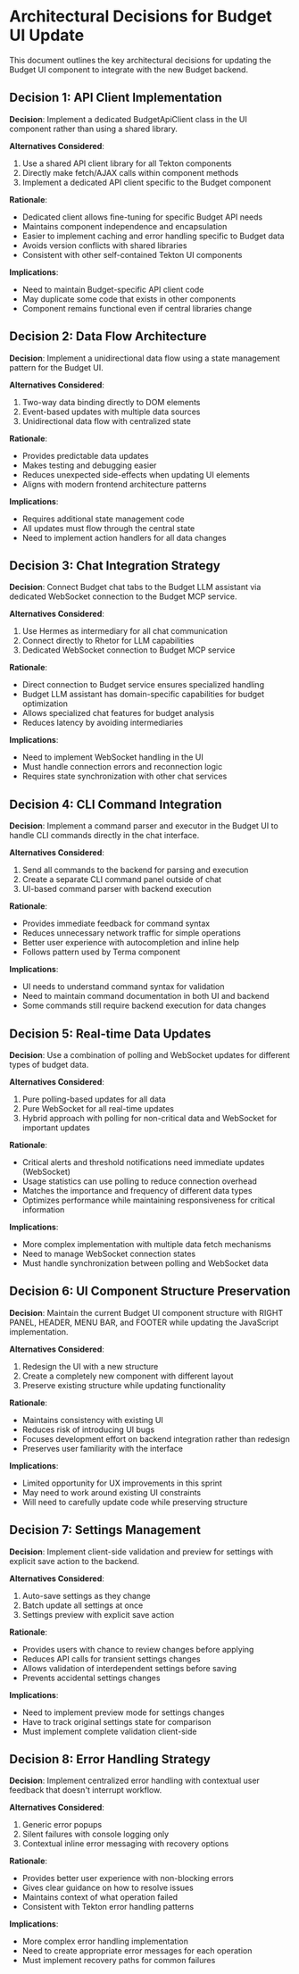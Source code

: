 # Architectural Decisions for Budget UI Update

This document outlines the key architectural decisions for updating the Budget UI component to integrate with the new Budget backend.

## Decision 1: API Client Implementation

**Decision**: Implement a dedicated BudgetApiClient class in the UI component rather than using a shared library.

**Alternatives Considered**:
1. Use a shared API client library for all Tekton components
2. Directly make fetch/AJAX calls within component methods
3. Implement a dedicated API client specific to the Budget component

**Rationale**:
- Dedicated client allows fine-tuning for specific Budget API needs
- Maintains component independence and encapsulation
- Easier to implement caching and error handling specific to Budget data
- Avoids version conflicts with shared libraries
- Consistent with other self-contained Tekton UI components

**Implications**:
- Need to maintain Budget-specific API client code
- May duplicate some code that exists in other components
- Component remains functional even if central libraries change

## Decision 2: Data Flow Architecture

**Decision**: Implement a unidirectional data flow using a state management pattern for the Budget UI.

**Alternatives Considered**:
1. Two-way data binding directly to DOM elements
2. Event-based updates with multiple data sources
3. Unidirectional data flow with centralized state

**Rationale**:
- Provides predictable data updates
- Makes testing and debugging easier
- Reduces unexpected side-effects when updating UI elements
- Aligns with modern frontend architecture patterns

**Implications**:
- Requires additional state management code
- All updates must flow through the central state
- Need to implement action handlers for all data changes

## Decision 3: Chat Integration Strategy

**Decision**: Connect Budget chat tabs to the Budget LLM assistant via dedicated WebSocket connection to the Budget MCP service.

**Alternatives Considered**:
1. Use Hermes as intermediary for all chat communication
2. Connect directly to Rhetor for LLM capabilities
3. Dedicated WebSocket connection to Budget MCP service

**Rationale**:
- Direct connection to Budget service ensures specialized handling
- Budget LLM assistant has domain-specific capabilities for budget optimization
- Allows specialized chat features for budget analysis
- Reduces latency by avoiding intermediaries

**Implications**:
- Need to implement WebSocket handling in the UI
- Must handle connection errors and reconnection logic
- Requires state synchronization with other chat services

## Decision 4: CLI Command Integration

**Decision**: Implement a command parser and executor in the Budget UI to handle CLI commands directly in the chat interface.

**Alternatives Considered**:
1. Send all commands to the backend for parsing and execution
2. Create a separate CLI command panel outside of chat
3. UI-based command parser with backend execution

**Rationale**:
- Provides immediate feedback for command syntax
- Reduces unnecessary network traffic for simple operations
- Better user experience with autocompletion and inline help
- Follows pattern used by Terma component

**Implications**:
- UI needs to understand command syntax for validation
- Need to maintain command documentation in both UI and backend
- Some commands still require backend execution for data changes

## Decision 5: Real-time Data Updates

**Decision**: Use a combination of polling and WebSocket updates for different types of budget data.

**Alternatives Considered**:
1. Pure polling-based updates for all data
2. Pure WebSocket for all real-time updates
3. Hybrid approach with polling for non-critical data and WebSocket for important updates

**Rationale**:
- Critical alerts and threshold notifications need immediate updates (WebSocket)
- Usage statistics can use polling to reduce connection overhead
- Matches the importance and frequency of different data types
- Optimizes performance while maintaining responsiveness for critical information

**Implications**:
- More complex implementation with multiple data fetch mechanisms
- Need to manage WebSocket connection states
- Must handle synchronization between polling and WebSocket data

## Decision 6: UI Component Structure Preservation

**Decision**: Maintain the current Budget UI component structure with RIGHT PANEL, HEADER, MENU BAR, and FOOTER while updating the JavaScript implementation.

**Alternatives Considered**:
1. Redesign the UI with a new structure
2. Create a completely new component with different layout
3. Preserve existing structure while updating functionality

**Rationale**:
- Maintains consistency with existing UI
- Reduces risk of introducing UI bugs
- Focuses development effort on backend integration rather than redesign
- Preserves user familiarity with the interface

**Implications**:
- Limited opportunity for UX improvements in this sprint
- May need to work around existing UI constraints
- Will need to carefully update code while preserving structure

## Decision 7: Settings Management

**Decision**: Implement client-side validation and preview for settings with explicit save action to the backend.

**Alternatives Considered**:
1. Auto-save settings as they change
2. Batch update all settings at once
3. Settings preview with explicit save action

**Rationale**:
- Provides users with chance to review changes before applying
- Reduces API calls for transient settings changes
- Allows validation of interdependent settings before saving
- Prevents accidental settings changes

**Implications**:
- Need to implement preview mode for settings changes
- Have to track original settings state for comparison
- Must implement complete validation client-side

## Decision 8: Error Handling Strategy

**Decision**: Implement centralized error handling with contextual user feedback that doesn't interrupt workflow.

**Alternatives Considered**:
1. Generic error popups
2. Silent failures with console logging only
3. Contextual inline error messaging with recovery options

**Rationale**:
- Provides better user experience with non-blocking errors
- Gives clear guidance on how to resolve issues
- Maintains context of what operation failed
- Consistent with Tekton error handling patterns

**Implications**:
- More complex error handling implementation
- Need to create appropriate error messages for each operation
- Must implement recovery paths for common failures